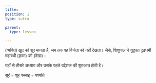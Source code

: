 ```yaml
---
title: 
position: 1
type: sutra

parent:
  type: lesson

---
```


<sutra-meaning>

(व्यक्ति) ख़ुद को शूर मानता है, जब तक वह विजेता को नहीं देखता। जैसे, शिशुपाल ने युद्धरत दृढ़धर्मी महारथी (कृष्ण) को (देखा)। 

</sutra-meaning>

<sutra-explanation>

यहाँ से तीसरे अध्याय और उसके पहले उद्देशक की शुरुआत होती है। 

सूरं = शूर 
पस्सइ = पश्यति

</sutra-explanation>

